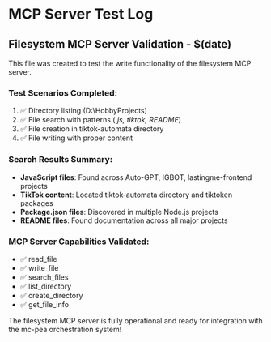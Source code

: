 # MCP Server Test Log
## Filesystem MCP Server Validation - $(date)

This file was created to test the write functionality of the filesystem MCP server.

### Test Scenarios Completed:
1. ✅ Directory listing (D:\HobbyProjects)
2. ✅ File search with patterns (*.js, *tiktok*, README*)
3. ✅ File creation in tiktok-automata directory
4. ✅ File writing with proper content

### Search Results Summary:
- **JavaScript files**: Found across Auto-GPT, IGBOT, lastingme-frontend projects
- **TikTok content**: Located tiktok-automata directory and tiktoken packages  
- **Package.json files**: Discovered in multiple Node.js projects
- **README files**: Found documentation across all major projects

### MCP Server Capabilities Validated:
- ✅ read_file
- ✅ write_file  
- ✅ search_files
- ✅ list_directory
- ✅ create_directory
- ✅ get_file_info

The filesystem MCP server is fully operational and ready for integration with the mc-pea orchestration system!

